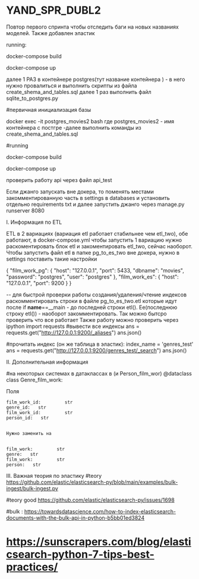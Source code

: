 # YAND_SPR_DUBL2
Повтор первого спринта чтобы отследить баги на новых названиях моделей. Также добавлен эластик  

running:

docker-compose build

docker-compose up

далее 1 РАЗ в контейнере postgres(тут название контейнера ) - в него нужно провалиться и выполнить скрипты из файла create_shema_and_tables.sql
далее 1 раз выполнить файл sqlite_to_postgres.py

#первичная инициализация базы 

docker exec -it postgres_movies2 bash где postgres_movies2 - имя контейнера с постгре
-далее выполнить команды из create_shema_and_tables.sql



#running

docker-compose build

docker-compose up

проверить работу api через файл api_test

Если джанго запускать вне докера, то поменять местами закомментированную часть в settings в databases и установить отдельно requirements txt и далее запустить джанго через manage.py runserver 8080


I. Информация по ETL

ETL в 2 вариациях (вариация etl работает стабильнее чем etl_two), обе работают, в docker-compose.yml чтобы запустить 1 вариацию нужно раскоментировать блок etl и закоментировать etl_two, сейчас наоборот.
Чтобы запустить файл etl в папке pg_to_es_two вне докера, нужно в settings поставить такие настройки 

{
  "film_work_pg": {
    "host": "127.0.0.1",
    "port": 5433,
    "dbname": "movies",
    "password": "postgres",
    "user": "postgres"
  },
  "film_work_es": {
    "host": "127.0.0.1",
    "port": 9200
  }
}

-- для быстрой проверки работы создания/удаления/чтение индексов раскомментировать строки в файле pg_to_es_two.etl которые идут после if __name__==__main - до последней строки etl(). Ее(последнюю строку etl()) - наоборот закомментировать. 
Так можно бытсро проверить что все работает
Также работу можно проверить через ipython
import requests
#вывести все индексы 
 ans = requests.get("http://127.0.0.1:9200/_aliases")
 ans.json()

#прочитать индекс (он же таблица в эластик):
index_name = 'genres_test'
ans = requests.get("http://127.0.0.1:9200/genres_test/_search")
ans.json()





II. Дополнительная информация 

#на некоторых системах в датаклассах в (и Person_film_wor)
@dataclass
class Genre_film_work:

Поля  

    film_work_id:         str
    genre_id:   str
    film_work_id:         str
    person_id:   str
    
    
    Нужно заменить на 
    
    
    film_work:         str
    genre:   str
    film_work:         str
    person:   str


III.
Важная теория по эластику
#teory https://github.com/elastic/elasticsearch-py/blob/main/examples/bulk-ingest/bulk-ingest.py

#teory good https://github.com/elastic/elasticsearch-py/issues/1698

#bulk : https://towardsdatascience.com/how-to-index-elasticsearch-documents-with-the-bulk-api-in-python-b5bb01ed3824

# https://sunscrapers.com/blog/elasticsearch-python-7-tips-best-practices/


